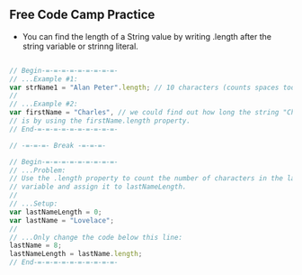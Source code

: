 ## Free Code Camp Practice

- You can find the length of a String value by writing .length after the string
variable or strinng literal.

```JavaScript

// Begin-=-=-=-=-=-=-=-=-=-
// ...Example #1:
var strName1 = "Alan Peter".length; // 10 characters (counts spaces too)
//
// ...Example #2:
var firstName = "Charles", // we could find out how long the string "Charles"
// is by using the firstName.length property.  
// End-=-=-=-=-=-=-=-=-=-=-

// -=-=-=- Break -=-=-=-

// Begin-=-=-=-=-=-=-=-=-=-
// ...Problem: 
// Use the .length property to count the number of characters in the lastName
// variable and assign it to lastNameLength. 
//
// ...Setup:
var lastNameLength = 0;
var lastName = "Lovelace";
//
// ...Only change the code below this line:
lastName = 8;
lastNameLength = lastName.length;
// End-=-=-=-=-=-=-=-=-=-=-


```